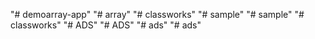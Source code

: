 "# demoarray-app" 
"# array" 
"# classworks" 
"# sample" 
"# sample" 
"# classworks" 
"# ADS" 
"# ADS" 
"# ads" 
"# ads" 
